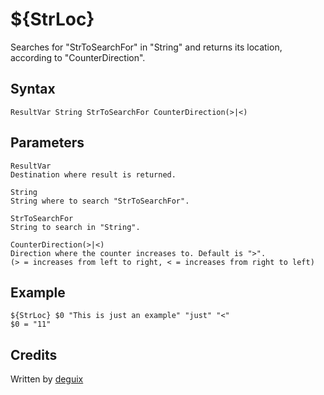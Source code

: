 # ${StrLoc}

Searches for "StrToSearchFor" in "String" and returns its location, according to "CounterDirection".

## Syntax

    ResultVar String StrToSearchFor CounterDirection(>|<)

## Parameters

    ResultVar
    Destination where result is returned.

    String
    String where to search "StrToSearchFor".

    StrToSearchFor
    String to search in "String".

    CounterDirection(>|<)
    Direction where the counter increases to. Default is ">".
    (> = increases from left to right, < = increases from right to left)

## Example

    ${StrLoc} $0 "This is just an example" "just" "<"
    $0 = "11"

## Credits

Written by [deguix][1]

[1]: http://nsis.sourceforge.net/User:Deguix
